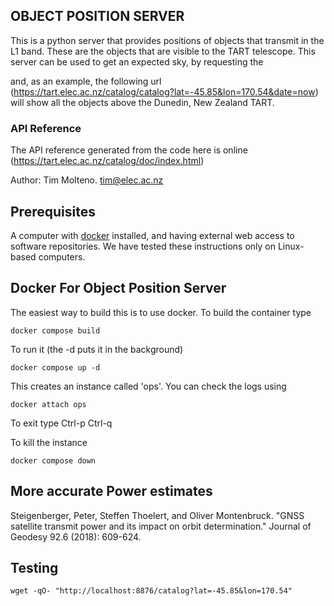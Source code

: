 ## OBJECT POSITION SERVER

This is a python server that provides positions of objects that transmit in the L1 band. These are the objects that are visible to the TART telescope. This server can be used to get an expected sky, by requesting the

and, as an example, the following url (https://tart.elec.ac.nz/catalog/catalog?lat=-45.85&lon=170.54&date=now) will show all the objects above the Dunedin, New Zealand TART.

### API Reference

The API reference generated from the code here is online (https://tart.elec.ac.nz/catalog/doc/index.html)

Author: Tim Molteno. tim@elec.ac.nz

## Prerequisites

A computer with [docker](https://docker.io) installed, and having external web access to software repositories. We have tested these instructions only on Linux-based computers.

## Docker For Object Position Server

The easiest way to build this is to use docker. To build the container type

    docker compose build

To run it (the -d puts it in the background)

    docker compose up -d

This creates an instance called 'ops'. You can check the logs using 

    docker attach ops

To exit type Ctrl-p Ctrl-q

    
To kill the instance

    docker compose down

## More accurate Power estimates

Steigenberger, Peter, Steffen Thoelert, and Oliver Montenbruck. "GNSS satellite transmit power and its impact on orbit determination." Journal of Geodesy 92.6 (2018): 609-624.


## Testing

    wget -qO- "http://localhost:8876/catalog?lat=-45.85&lon=170.54"
